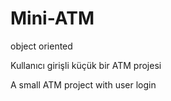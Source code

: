 # Mini-ATM
object oriented

Kullanıcı girişli küçük bir ATM projesi

A small ATM project with user login
